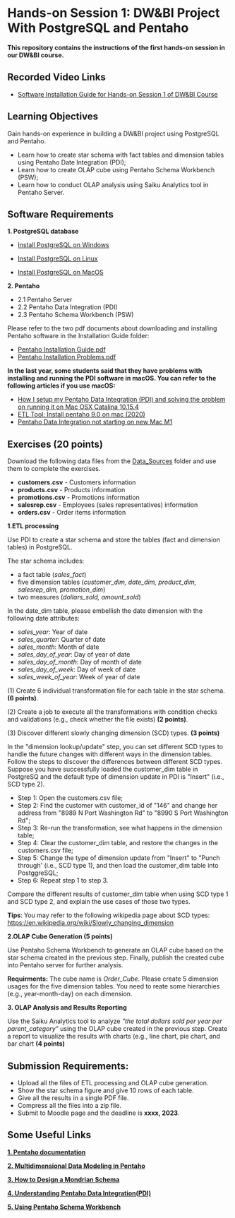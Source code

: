 # **Hands-on Session 1: DW&BI Project With PostgreSQL and Pentaho**
**This repository contains the instructions of the first hands-on session in our DW&BI course.**

## **Recorded Video Links**
- [Software Installation Guide for Hands-on Session 1 of DW&BI Course](https://www.youtube.com/watch?v=--afzrAZjyc)


## **Learning Objectives**
Gain hands-on experience in building a DW&BI project using PostgreSQL and Pentaho.
- Learn how to create star schema with fact tables and dimension tables using Pentaho Date Integration (PDI);
- Learn how to create OLAP cube using Pentaho Schema Workbench (PSW);
- Learn how to conduct OLAP analysis using Saiku Analytics tool in Pentaho Server.


## **Software Requirements**
**1. PostgreSQL database**

* [Install PostgreSQL on Windows](https://www.postgresqltutorial.com/install-postgresql/) 

* [Install PostgreSQL on Linux](https://www.postgresqltutorial.com/install-postgresql-linux/)

* [Install PostgreSQL on MacOS](https://www.postgresqltutorial.com/install-postgresql-macos/) 


**2. Pentaho**
- 2.1 Pentaho Server
- 2.2 Pentaho Data Integration (PDI)
- 2.3 Pentaho Schema Workbench (PSW)

Please refer to the two pdf documents about downloading and installing Pentaho software in the Installation Guide folder:
- [Pentaho Installation Guide.pdf](https://github.com/ZhengtongYan/Hands-on-Session-1-of-DW-BI-Course-2023-Spring/blob/main/Installation_Guides/Pentaho%20Installation%20Guide.pdf)
- [Pentaho Installation Problems.pdf](https://github.com/ZhengtongYan/Hands-on-Session-1-of-DW-BI-Course-2023-Spring/blob/main/Installation_Guides/Pentaho%20Installation%20Problems.pdf)

**In the last year, some students said that they have problems with installing and running the PDI software in macOS. You can refer to the following articles if you use macOS:**
- [How I setup my Pentaho Data Integration (PDI) and solving the problem on running it on Mac OSX Catalina 10.15.4](https://medium.com/@gembit.soultan/how-i-setup-my-pentaho-data-integration-pdi-and-solving-the-problem-on-running-it-on-mac-osx-6f0cc7f3b97c)
- [ETL Tool: Install pentaho 9.0 on mac (2020)](https://gingkolane.medium.com/install-pentaho8-3-on-mac-on-2-1-2020-69ca6e7b24c5)
- [Pentaho Data Integration not starting on new Mac M1](https://stackoverflow.com/questions/67972804/pentaho-data-integration-not-starting-on-new-mac-m1)



## **Exercises (20 points)**

Download the following data files from the [Data_Sources](https://github.com/ZhengtongYan/Hands-on-Session-1-of-DW-BI-Course-2023-Spring/tree/main/Data_Sources) folder and use them to complete the exercises.

- **customers.csv** - Customers information 
- **products.csv** - Products information
- **promotions.csv** - Promotions information
- **salesrep.csv** -  Employees (sales representatives) information
- **orders.csv**	 - Order items information


**1.ETL processing**

Use PDI to create a star schema and store the tables (fact and dimension tables) in PostgreSQL.

The star schema includes:
 - a fact table (*sales_fact*) 
 - five dimension tables (*customer_dim, date_dim, product_dim, salesrep_dim, promotion_dim*)
 - two measures (*dollars_sold, amount_sold*)

In the date_dim table, please embellish the date dimension with the following date attributes:
- *sales_year*: Year of date 
- *sales_quarter*: Quarter of date
- *sales_month*: Month of date
- *sales_day_of_year*: Day of year of date 
- *sales_day_of_month*: Day of month of date 
- *sales_day_of_week*: Day of week of date 
- *sales_week_of_year*: Week of year of date 


(1) Create 6 individual transformation file for each table in the star schema. **(6 points)**.

(2) Create a job to execute all the transformations with condition checks and validations (e.g., check whether the file exists) **(2 points)**.

(3) Discover different slowly changing dimension (SCD) types. **(3 points)**

In the "dimension lookup/update" step, you can set different SCD types to handle the future changes with different ways in the dimension tables. Follow the steps to discover the differences between different SCD types. Suppose you have successfully loaded the customer_dim table in PostgreSQ and the default type of dimension update in PDI is "Insert" (i.e., SCD type 2). 
- Step 1: Open the customers.csv file;
- Step 2: Find the customer with customer_id of "146" and change her address from "8989 N Port Washington Rd" to "8990 S Port Washington Rd";
- Step 3: Re-run the transformation, see what happens in the dimension table;
- Step 4: Clear the customer_dim table, and restore the changes in the customers.csv file;
- Step 5: Change the type of dimension update from "Insert" to "Punch through' (i.e., SCD type 1), and then load the customer_dim table into PostggreSQL;
- Step 6: Repeat step 1 to step 3.
  
Compare the different results of customer_dim table when using SCD type 1 and SCD type 2, and explain the use cases of those two types. 


**Tips**: You may refer to the following wikipedia page about SCD types:
https://en.wikipedia.org/wiki/Slowly_changing_dimension



**2.OLAP Cube Generation (5 points)**

Use Pentaho Schema Workbench to generate an OLAP cube based on the star schema created in the previous step. Finally, publish the created cube into Pentaho server for further analysis.

**Requirments:** The cube name is *Order_Cube*. Please create 5 dimension usages for the five dimension tables. You need to reate some hierarchies (e.g., year-month-day) on each dimension.

**3. OLAP Analysis and Results Reporting**

Use the Saiku Analytics tool to analyze *"the total dollars sold per year per parent_category"* using the OLAP cube created in the previous step. Create a report to visualize the results with charts (e.g., line chart, pie chart, and bar chart **(4 points)**





## **Submission Requirements**: 
- Upload all the files of ETL processing and OLAP cube generation.
- Show the star schema figure and give 10 rows of each table. 
- Give all the results in a single PDF file.
- Compress all the files into a zip file.
- Submit to Moodle page and the deadline is **xxxx, 2023**.


## **Some Useful Links**
[**1. Pentaho documentation**](https://help.hitachivantara.com/Documentation/Pentaho/9.2)

[**2. Multidimensional Data Modeling in Pentaho**](https://help.hitachivantara.com/Documentation/Pentaho/9.2/Work_with_data/Multidimensional_Data_Modeling_in_Pentaho )

[**3. How to Design a Mondrian Schema**](http://www-master.ufr-info-p6.jussieu.fr/2009/Ext/naacke/mondrian/doc/schema.html#Star_schemas)

[**4. Understanding Pentaho Data Integration(PDI)**](https://www.youtube.com/watch?v=J8NbYQaQiPo&t=4660s)

[**5. Using Pentaho Schema Workbench**](https://www.youtube.com/watch?v=Tqw3oOk5jsM&list=PLIS-R80eiu1snl5wW893-BLiE0yDVhQAe)


